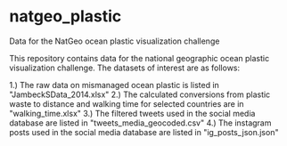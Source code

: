 # natgeo_plastic
Data for the NatGeo ocean plastic visualization challenge

This repository contains data for the national geographic ocean plastic visualization challenge. The datasets of interest are as follows:

1.) The raw data on mismanaged ocean plastic is listed in "JambeckSData_2014.xlsx"
2.) The calculated conversions from plastic waste to distance and walking time for selected countries are in "walking_time.xlsx"
3.) The filtered tweets used in the social media database are listed in "tweets_media_geocoded.csv"
4.) The instagram posts used in the social media database are listed in "ig_posts_json.json"
